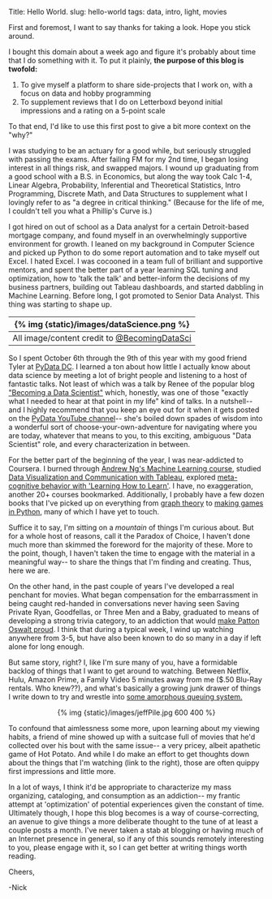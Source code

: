 Title: Hello World.
slug: hello-world
tags: data, intro, light, movies


<!-- PELICAN_BEGIN_SUMMARY -->

First and foremost, I want to say thanks for taking a look. Hope you stick around.

I bought this domain about a week ago and figure it's probably about time that I do something with it. To put it plainly, **the purpose of this blog is twofold:**

1. To give myself a platform to share side-projects that I work on, with a focus on data and hobby programming
2. To supplement reviews that I do on Letterboxd beyond initial impressions and a rating on a 5-point scale

<!-- PELICAN_END_SUMMARY -->


To that end, I'd like to use this first post to give a bit more context on the "why?"

I was studying to be an actuary for a good while, but seriously struggled with passing the exams. After failing FM for my 2nd time, I began losing interest in all things risk, and swapped majors. I wound up graduating from a good school with a B.S. in Economics, but along the way took Calc 1-4, Linear Algebra, Probability, Inferential and Theoretical Statistics, Intro Programming, Discrete Math, and Data Structures to supplement what I lovingly refer to as "a degree in critical thinking." (Because for the life of me, I couldn't tell you what a Phillip's Curve is.)

I got hired on out of school as a Data analyst for a certain Detroit-based mortgage company, and found myself in an overwhelmingly supportive environment for growth. I leaned on my background in Computer Science and picked up Python to do some report automation and to take myself out Excel. I hated Excel. I was cocooned in a team full of brilliant and supportive mentors, and spent the better part of a year learning SQL tuning and optimization, how to 'talk the talk' and better-inform the decisions of my business partners, building out Tableau dashboards, and started dabbling in Machine Learning. Before long, I got promoted to Senior Data Analyst. This thing was starting to shape up.

| {% img {static}/images/dataScience.png %} |
| :--: |
| All image/content credit to [@BecomingDataSci](https://twitter.com/BecomingDataSci?ref_src=twsrc%5Egoogle%7Ctwcamp%5Eserp%7Ctwgr%5Eauthor) |

So I spent October 6th through the 9th of this year with my good friend Tyler at [PyData DC](https://pydata.org/dc2016/). I learned a ton about how little I actually know about data science by meeting a lot of bright people and listening to a host of fantastic talks. Not least of which was a talk by Renee of the popular blog ["Becoming a Data Scientist"](http://www.becomingadatascientist.com/) which, honestly, was one of those "exactly what I needed to hear at that point in my life" kind of talks. In a nutshell-- and I highly recommend that you keep an eye out for it when it gets posted on the [PyData YouTube channel](https://www.youtube.com/channel/UCOjD18EJYcsBog4IozkF_7w)-- she's boiled down spades of wisdom into a wonderful sort of choose-your-own-adventure for navigating where you are today, whatever that means to you, to this exciting, ambiguous "Data Scientist" role, and every characterization in between.


For the better part of the beginning of the year, I was near-addicted to Coursera. I burned through [Andrew Ng's Machine Learning course](https://www.coursera.org/learn/machine-learning), studied [Data Visualization and Communication with Tableau](https://www.coursera.org/learn/analytics-tableau), explored [meta-cognitive behavior with 'Learning How to Learn'](https://www.coursera.org/learn/learning-how-to-learn). I have, no exaggeration, another 20+ courses bookmarked. Additionally, I probably have a few dozen books that I've picked up on everything from [graph theory](https://www.amazon.com/dp/0486678709/ref=pd_lpo_sbs_dp_ss_1?pf_rd_p=1944687702&pf_rd_s=lpo-top-stripe-1&pf_rd_t=201&pf_rd_i=0130144002&pf_rd_m=ATVPDKIKX0DER&pf_rd_r=S04HCD3VSCKVERSS0VNK) to [making games in Python](https://www.amazon.com/Making-Games-Python-Pygame-Sweigart/dp/1469901730?ie=UTF8&tag=playwithpyth-20&linkCode=as2&camp=1789&creative=9325&creativeASIN=0982106017), many of which I have yet to touch.


Suffice it to say, I'm sitting on a *mountain* of things I'm curious about. But for a whole host of reasons, call it the Paradox of Choice, I haven't done much more than skimmed the foreword for the majority of these. More to the point, though, I haven't taken the time to engage with the material in a meaningful way-- to share the things that I'm finding and creating. Thus, here we are.

On the other hand, in the past couple of years I've developed a real penchant for movies. What began compensation for the embarrassment in being caught red-handed in conversations never having seen Saving Private Ryan, Goodfellas, or Three Men and a Baby, graduated to means of developing a strong trivia category, to an addiction that would [make Patton Oswalt proud](https://www.amazon.com/Silver-Screen-Fiend-Learning-Addiction-ebook/dp/B00BSB2API). I think that during a typical week, I wind up watching anywhere from 3-5, but have also been known to do so many in a day if left alone for long enough.

But same story, right? I, like I'm sure many of you, have a formidable backlog of things that I want to get around to watching. Between Netflix, Hulu, Amazon Prime, a Family Video 5 minutes away from me ($.50 Blu-Ray rentals. Who knew??), and what's basically a growing junk drawer of things I write down to try and wrestle into [some amorphous queuing system.](https://letterboxd.com/nick_m3blog/watchlist/)

<center>{% img {static}/images/jeffPile.jpg 600 400 %}</center>

To confound that aimlessness some more, upon learning about my viewing habits, a friend of mine showed up with a suitcase full of movies that he'd collected over his bout with the same issue-- a very pricey, albeit apathetic game of Hot Potato. And while I do make an effort to get thoughts down about the things that I'm watching (link to the right), those are often quippy first impressions and little more.

In a lot of ways, I think it'd be appropriate to characterize my mass organizing, cataloging, and consumption as an addiction-- my frantic attempt at 'optimization' of potential experiences given the constant of time. Ultimately though, I hope this blog becomes is a way of course-correcting, an avenue to give things a more deliberate thought to the tune of at least a couple posts a month. I've never taken a stab at blogging or having much of an Internet presence in general, so if any of this sounds remotely interesting to you, please engage with it, so I can get better at writing things worth reading.

Cheers,

-Nick
